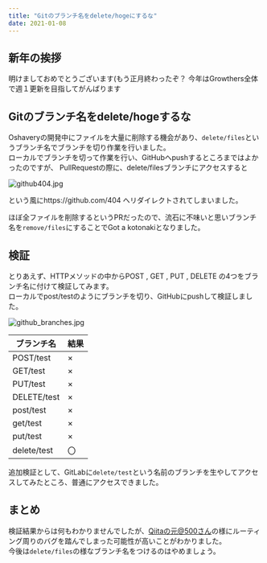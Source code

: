 ```yaml
---
title: "Gitのブランチ名をdelete/hogeにするな"
date: 2021-01-08
---
```

## 新年の挨拶

明けましておめでとうございます(もう正月終わったぞ？
今年はGrowthers全体で週１更新を目指してがんばります

## Gitのブランチ名をdelete/hogeするな

Oshaveryの開発中にファイルを大量に削除する機会があり、`delete/files`というブランチ名でブランチを切り作業を行いました。  
ローカルでブランチを切って作業を行い、GitHubへpushするところまではよかったのですが、 PullRequestの際に、delete/filesブランチにアクセスすると  

![github404.jpg](https://imgur.com/Ih8mrHy)

という風にhttps://github.com/404 へリダイレクトされてしまいました。  
  
ほぼ全ファイルを削除するというPRだったので、流石に不味いと思いブランチ名を`remove/files`にすることでGot a kotonakiとなりました。  

## 検証  
とりあえず、HTTPメソッドの中からPOST , GET , PUT , DELETE の4つをブランチ名に付けて検証してみます。  
ローカルでpost/testのようにブランチを切り、GitHubにpushして検証しました。  

![github_branches.jpg](https://imgur.com/6EU2zNP)

| ブランチ名  | 結果 |
| ----------  | ---- |
| POST/test   | ×    |
| GET/test    | ×    |
| PUT/test    | ×    |
| DELETE/test | ×    |
| post/test   | ×    |
| get/test    | ×    |
| put/test    | ×    |
| delete/test | 〇   |


追加検証として、GitLabに`delete/test`という名前のブランチを生やしてアクセスしてみたところ、普通にアクセスできました。


## まとめ

検証結果からは何もわかりませんでしたが、[Qiitaの元@500さん](https://qiita.com/nginx/items/e9afcdd7374c9eaeb472?isogp=flase)の様にルーティング周りのバグを踏んでしまった可能性が高いことがわかりました。  
今後は`delete/files`の様なブランチ名をつけるのはやめましょう。  
